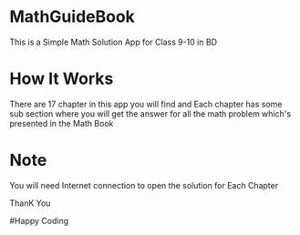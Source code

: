 # MathGuideBook
This is a Simple Math Solution App for Class 9-10 in BD 

# How It Works

There are 17 chapter in this app you will find and Each chapter has some
sub section where you will get the answer for all the math problem which's
presented in the Math Book

# Note

You will need Internet connection to open the solution for Each Chapter


ThanK You

#Happy Coding
